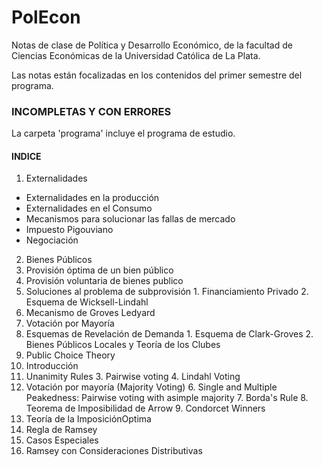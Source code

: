 # PolEcon
Notas de clase de Política y Desarrollo Económico, de la facultad de Ciencias Económicas de la Universidad Católica de La Plata. 

Las notas están focalizadas en los contenidos del primer semestre del programa.
### INCOMPLETAS Y CON ERRORES
La carpeta 'programa' incluye el programa de estudio.
#### INDICE
1.  Externalidades
  + Externalidades en la producción
  + Externalidades en el Consumo
  + Mecanismos para solucionar las fallas de mercado
  + Impuesto Pigouviano
  + Negociación
2. Bienes Públicos
  1. Provisión óptima de un bien público
  2. Provisión voluntaria de bienes publico
  3. Soluciones al problema de subprovisión
    1. Financiamiento Privado
    2. Esquema de Wicksell-Lindahl
  1. Mecanismo de Groves Ledyard
  2. Votación por Mayoría
  3. Esquemas de Revelación de Demanda
    1. Esquema de Clark-Groves
    2. Bienes Públicos Locales y Teoría de los Clubes
3. Public Choice Theory
  1. Introducción
  2. Unanimity Rules
    3. Pairwise voting
    4. Lindahl Voting
  5. Votación por mayoría (Majority Voting)
    6. Single  and  Multiple  Peakedness:  Pairwise  voting  with  asimple majority
    7. Borda's Rule
    8. Teorema de Imposibilidad de Arrow
    9. Condorcet Winners
4. Teoría de la ImposiciónOptima
  1. Regla de Ramsey
  2. Casos Especiales
  3. Ramsey con Consideraciones Distributivas 
